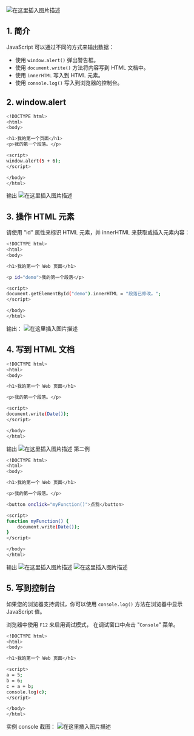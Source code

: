 


![在这里插入图片描述](https://img-blog.csdnimg.cn/ada439259de24b25ada6dabda62007fd.png)


##  1. 简介
JavaScript 可以通过不同的方式来输出数据：

 - 使用 `window.alert()` 弹出警告框。
 - 使用 `document.write()` 方法将内容写到 HTML 文档中。
 - 使用 `innerHTML` 写入到 HTML 元素。
 - 使用 `console.log()` 写入到浏览器的控制台。

##  2. window.alert
```bash
<!DOCTYPE html>
<html>
<body>

<h1>我的第一个页面</h1>
<p>我的第一个段落。</p>

<script>
window.alert(5 + 6);
</script>

</body>
</html>
```
输出
![在这里插入图片描述](https://img-blog.csdnimg.cn/1be3b8d1eda44356813e0ad81ef2f07c.png)

##  3. 操作 HTML 元素
请使用 "id" 属性来标识 HTML 元素，并 innerHTML 来获取或插入元素内容：

```bash
<!DOCTYPE html>
<html>
<body>

<h1>我的第一个 Web 页面</h1>

<p id="demo">我的第一个段落</p>

<script>
document.getElementById("demo").innerHTML = "段落已修改。";
</script>

</body>
</html>
```
输出：
![在这里插入图片描述](https://img-blog.csdnimg.cn/cca4a0ea64aa4568bcb42d3a8f91264c.png)
##  4. 写到 HTML 文档

```bash
<!DOCTYPE html>
<html>
<body>

<h1>我的第一个 Web 页面</h1>

<p>我的第一个段落。</p>

<script>
document.write(Date());
</script>

</body>
</html>
```


输出
![在这里插入图片描述](https://img-blog.csdnimg.cn/b49c73764e0c42fbac07c7d5af6025ba.png)
第二例

```bash
<!DOCTYPE html>
<html>
<body>

<h1>我的第一个 Web 页面</h1>

<p>我的第一个段落。</p>

<button onclick="myFunction()">点我</button>

<script>
function myFunction() {
    document.write(Date());
}
</script>

</body>
</html>
```
输出
![在这里插入图片描述](https://img-blog.csdnimg.cn/14c7fca289734f3ab35c6b11451b202e.png)
![在这里插入图片描述](https://img-blog.csdnimg.cn/90b572f8245a4b3881f5bd00b28b9c47.png)

##  5. 写到控制台
如果您的浏览器支持调试，你可以使用 `console.log()` 方法在浏览器中显示 JavaScript 值。

浏览器中使用 `F12` 来启用调试模式， 在调试窗口中点击 "`Console`" 菜单。

```bash
<!DOCTYPE html>
<html>
<body>

<h1>我的第一个 Web 页面</h1>

<script>
a = 5;
b = 6;
c = a + b;
console.log(c);
</script>

</body>
</html>
```
实例 console 截图：
![在这里插入图片描述](https://img-blog.csdnimg.cn/62e3a6571b974e0db54de86ed48d8685.png)

